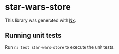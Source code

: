 # star-wars-store

This library was generated with [Nx](https://nx.dev).

## Running unit tests

Run `nx test star-wars-store` to execute the unit tests.
